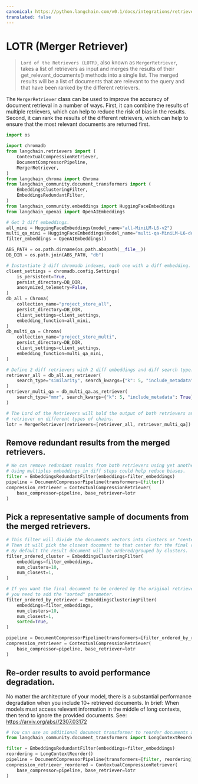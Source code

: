 ```yaml
---
canonical: https://python.langchain.com/v0.1/docs/integrations/retrievers/merger_retriever
translated: false
---
```


# LOTR (Merger Retriever)

>`Lord of the Retrievers (LOTR)`, also known as `MergerRetriever`, takes a list of retrievers as input and merges the results of their get_relevant_documents() methods into a single list. The merged results will be a list of documents that are relevant to the query and that have been ranked by the different retrievers.

The `MergerRetriever` class can be used to improve the accuracy of document retrieval in a number of ways. First, it can combine the results of multiple retrievers, which can help to reduce the risk of bias in the results. Second, it can rank the results of the different retrievers, which can help to ensure that the most relevant documents are returned first.

```python
import os

import chromadb
from langchain.retrievers import (
    ContextualCompressionRetriever,
    DocumentCompressorPipeline,
    MergerRetriever,
)
from langchain_chroma import Chroma
from langchain_community.document_transformers import (
    EmbeddingsClusteringFilter,
    EmbeddingsRedundantFilter,
)
from langchain_community.embeddings import HuggingFaceEmbeddings
from langchain_openai import OpenAIEmbeddings

# Get 3 diff embeddings.
all_mini = HuggingFaceEmbeddings(model_name="all-MiniLM-L6-v2")
multi_qa_mini = HuggingFaceEmbeddings(model_name="multi-qa-MiniLM-L6-dot-v1")
filter_embeddings = OpenAIEmbeddings()

ABS_PATH = os.path.dirname(os.path.abspath(__file__))
DB_DIR = os.path.join(ABS_PATH, "db")

# Instantiate 2 diff chromadb indexes, each one with a diff embedding.
client_settings = chromadb.config.Settings(
    is_persistent=True,
    persist_directory=DB_DIR,
    anonymized_telemetry=False,
)
db_all = Chroma(
    collection_name="project_store_all",
    persist_directory=DB_DIR,
    client_settings=client_settings,
    embedding_function=all_mini,
)
db_multi_qa = Chroma(
    collection_name="project_store_multi",
    persist_directory=DB_DIR,
    client_settings=client_settings,
    embedding_function=multi_qa_mini,
)

# Define 2 diff retrievers with 2 diff embeddings and diff search type.
retriever_all = db_all.as_retriever(
    search_type="similarity", search_kwargs={"k": 5, "include_metadata": True}
)
retriever_multi_qa = db_multi_qa.as_retriever(
    search_type="mmr", search_kwargs={"k": 5, "include_metadata": True}
)

# The Lord of the Retrievers will hold the output of both retrievers and can be used as any other
# retriever on different types of chains.
lotr = MergerRetriever(retrievers=[retriever_all, retriever_multi_qa])
```

## Remove redundant results from the merged retrievers.

```python
# We can remove redundant results from both retrievers using yet another embedding.
# Using multiples embeddings in diff steps could help reduce biases.
filter = EmbeddingsRedundantFilter(embeddings=filter_embeddings)
pipeline = DocumentCompressorPipeline(transformers=[filter])
compression_retriever = ContextualCompressionRetriever(
    base_compressor=pipeline, base_retriever=lotr
)
```

## Pick a representative sample of documents from the merged retrievers.

```python
# This filter will divide the documents vectors into clusters or "centers" of meaning.
# Then it will pick the closest document to that center for the final results.
# By default the result document will be ordered/grouped by clusters.
filter_ordered_cluster = EmbeddingsClusteringFilter(
    embeddings=filter_embeddings,
    num_clusters=10,
    num_closest=1,
)

# If you want the final document to be ordered by the original retriever scores
# you need to add the "sorted" parameter.
filter_ordered_by_retriever = EmbeddingsClusteringFilter(
    embeddings=filter_embeddings,
    num_clusters=10,
    num_closest=1,
    sorted=True,
)

pipeline = DocumentCompressorPipeline(transformers=[filter_ordered_by_retriever])
compression_retriever = ContextualCompressionRetriever(
    base_compressor=pipeline, base_retriever=lotr
)
```

## Re-order results to avoid performance degradation.

No matter the architecture of your model, there is a substantial performance degradation when you include 10+ retrieved documents.
In brief: When models must access relevant information  in the middle of long contexts, then tend to ignore the provided documents.
See: https://arxiv.org/abs//2307.03172

```python
# You can use an additional document transformer to reorder documents after removing redundancy.
from langchain_community.document_transformers import LongContextReorder

filter = EmbeddingsRedundantFilter(embeddings=filter_embeddings)
reordering = LongContextReorder()
pipeline = DocumentCompressorPipeline(transformers=[filter, reordering])
compression_retriever_reordered = ContextualCompressionRetriever(
    base_compressor=pipeline, base_retriever=lotr
)
```